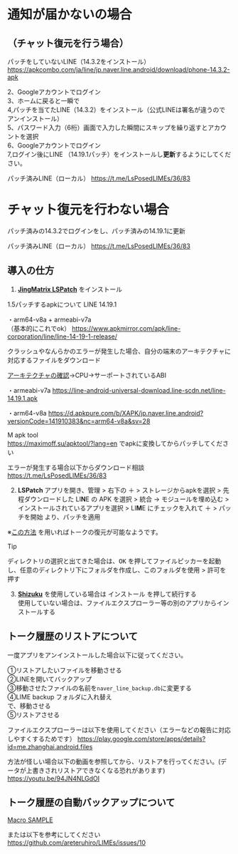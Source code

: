 # 通知が届かないの場合


## （チャット復元を行う場合）

パッチをしていないLINE（14.3.2をインストール）
https://apkcombo.com/ja/line/jp.naver.line.android/download/phone-14.3.2-apk

2、Googleアカウントでログイン <br>
3、ホームに戻ると一瞬で<br>
4,パッチを当てたLINE（14.3.2）をインストール（公式LINEは署名が違うのでアンインストール）<br>
5、パスワード入力（6桁）画面で入力した瞬間にスキップを繰り返すとアカウントを選択<br>
6、Googleアカウントでログイン<br>
7,ログイン後にLINE （14.19.1パッチ）をインストールし**更新**するようにしてください。<br>

パッチ済みLINE（ローカル）
https://t.me/LsPosedLIMEs/36/83

# チャット復元を行わない場合

パッチ済みの14.3.2でログインをし、パッチ済みの14.19.1に更新

パッチ済みLINE（ローカル）
https://t.me/LsPosedLIMEs/36/83

## 導入の仕方

1. [**JingMatrix LSPatch**](https://github.com/JingMatrix/LSPatch/) をインストール

1.5パッチするapkについて
LINE 14.19.1 <br>

・arm64-v8a + armeabi-v7a<br>（基本的にこれでok）
https://www.apkmirror.com/apk/line-corporation/line/line-14-19-1-release/

クラッシュやなんらかのエラーが発生した場合、自分の端末のアーキテクチャに対応するファイルをダウンロード

[アーキテクチャの確認](https://play.google.com/store/apps/details?id=com.ytheekshana.deviceinfo)→CPU→サーポートされているABI

・armeabi-v7a
https://line-android-universal-download.line-scdn.net/line-14.19.1.apk

・arm64-v8a https://d.apkpure.com/b/XAPK/jp.naver.line.android?versionCode=141910383&nc=arm64-v8a&sv=28


M apk tool <br>
https://maximoff.su/apktool/?lang=en
でapkに変換してからパッチしてください

エラーが発生する場合以下からダウンロード相談<br>
https://t.me/LsPosedLIMEs/36/83


2. **LSPatch** アプリを開き、<kbd>管理</kbd> > 右下の <kbd>＋</kbd> > <kbd>ストレージからapkを選択</kbd> >  先程ダウンロードした LI**N**E の APK を選択 > <kbd>統合</kbd> → <kbd>モジュールを埋め込む</kbd> > <kbd>インストールされているアプリを選択</kbd> > LI**M**E にチェックを入れて <kbd>＋</kbd> > <kbd>パッチを開始</kbd> より、パッチを適用

※[この方法](https://github.com/Chipppppppppp/LIME/issues/50#issuecomment-2174842592) を用いればトークの復元が可能なようです。

> [!TIP]
> <kbd>ディレクトリの選択</kbd>と出てきた場合は、<kbd>OK</kbd> を押してファイルピッカーを起動し、任意のディレクトリ下にフォルダを作成し、<kbd>このフォルダを使用</kbd> > <kbd>許可</kbd>を押す

3. [**Shizuku**](https://github.com/RikkaApps/Shizuku) を使用している場合は <kbd>インストール</kbd> を押して続行する  
  使用していない場合は、ファイルエクスプローラー等の別のアプリからインストールする


## トーク履歴のリストアについて

一度アプリをアンインストールした場合以下に従ってください。

①リストアしたいファイルを移動させる<br>
②LINEを開いてバックアップ<br>
③移動させたファイルの名前を`naver_line_backup.db`に変更する<br>
④LIME backup フォルダに入れ替え<br>
で、移動させる<br>
⑤リストアさせる


ファイルエクスプローラーは以下を使用してください（エラーなどの報告に対応しやすくするためです）
https://play.google.com/store/apps/details?id=me.zhanghai.android.files


方法が怪しい場合以下の動画を参照してから、リストアを行ってください。(データが上書きされリストアできなくなる恐れがあります)
https://youtu.be/94JN4NLGdOI


## トーク履歴の自動バックアップについて

[Macro SAMPLE](https://drive.usercontent.google.com/u/0/uc?id=1rhZPmoMbti_l1JaX2EbjcRKUePkWlIXU&export=download)

または以下を参考にしてください
https://github.com/areteruhiro/LIMEs/issues/10
